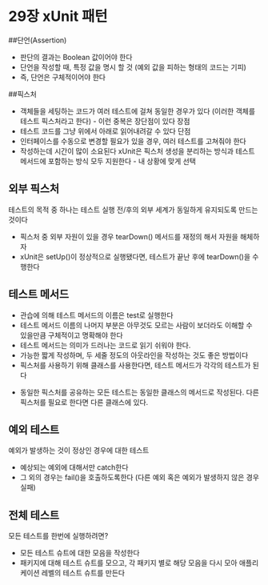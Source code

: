 # 29장 xUnit 패턴

##단언(Assertion)

-	판단의 결과는 Boolean 값이어야 한다
-	단언을 작성할 때, 특정 값을 명시 할 것 (예외 값을 피하는 형태의 코드는 기피)
-	즉, 단언은 구체적이어야 한다

##픽스처

-	객체들을 세팅하는 코드가 여러 테스트에 걸쳐 동일한 경우가 있다 (이러한 객체를 테스트 픽스처라고 한다) - 이런 중복은 장단점이 있다
장점
-	테스트 코드를 그냥 위에서 아래로 읽어내려갈 수 있다
단점
-	인터페이스를 수동으로 변경할 필요가 있을 경우, 여러 테스트를 고쳐줘야 한다
-	작성하는데 시간이 많이 소요된다
xUnit은 픽스처 생성을 분리하는 방식과 테스트 메서드에 포함하는 방식 모두 지원한다 - 내 상황에 맞게 선택

## 외부 픽스처

테스트의 목적 중 하나는 테스트 실행 전/후의 외부 세계가 동일하게 유지되도록 만드는 것이다
-	픽스처 중 외부 자원이 있을 경우 tearDown() 메서드를 재정의 해서 자원을 해체하자
-	xUnit은 setUp()이 정상적으로 실행됐다면, 테스트가 끝난 후에 tearDown()을 수행한다

## 테스트 메서드

-	관습에 의해 테스트 메서드의 이름은 test로 실행한다
-	테스트 메서드 이름의 나머지 부분은 아무것도 모르는 사람이 보더라도 이해할 수 있을만큼 구체적이고 명확해야 한다
-	테스트 메서드는 의미가 드러나는 코드로 읽기 쉬워야 한다.
-	가능한 짧게 작성하며, 두 세줄 정도의 아웃라인을 작성하는 것도 좋은 방법이다
-	픽스처를 사용하기 위해 클래스를 사용한다면, 테스트 메서드가 각각의 테스트가 된다
+ 동일한 픽스처를 공유하는 모든 테스트는 동일한 클래스의 메서드로 작성된다. 다른 픽스처를 필요로 한다면 다른 클래스에 있다.

## 예외 테스트

예외가 발생하는 것이 정상인 경우에 대한 테스트
-	예상되는 예외에 대해서만 catch한다
-	그 외의 경우는 fail()을 호출하도록한다 (다른 예외 혹은 예외가 발생하지 않은 경우 실패)

## 전체 테스트

모든 테스트를 한번에 실행하려면?
-	모든 테스트 슈트에 대한 모음을 작성한다
-	패키지에 대해 테스트 슈트를 모으고, 각 패키지 별로 해당 모음을 다시 모아 애플리케이션 레벨의 테스트 슈트를 만든다
